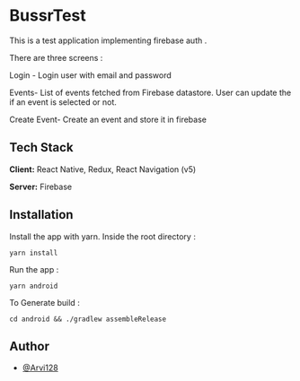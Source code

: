 
# BussrTest

This is a test application implementing firebase auth . 

There are three screens : 

Login - Login user with email and password

Events- List of events fetched from Firebase datastore. User can update the if an event is selected or not.

Create Event- Create an event and store it in firebase






## Tech Stack

**Client:** React Native, Redux,  React Navigation (v5)

**Server:** Firebase

  
## Installation

Install the app with yarn. Inside the root directory : 

`yarn install`

Run the app : 

`yarn android`
    
To Generate build :

`cd android && ./gradlew assembleRelease`



## Author

- [@Arvi128](https://github.com/Arvi128)

  